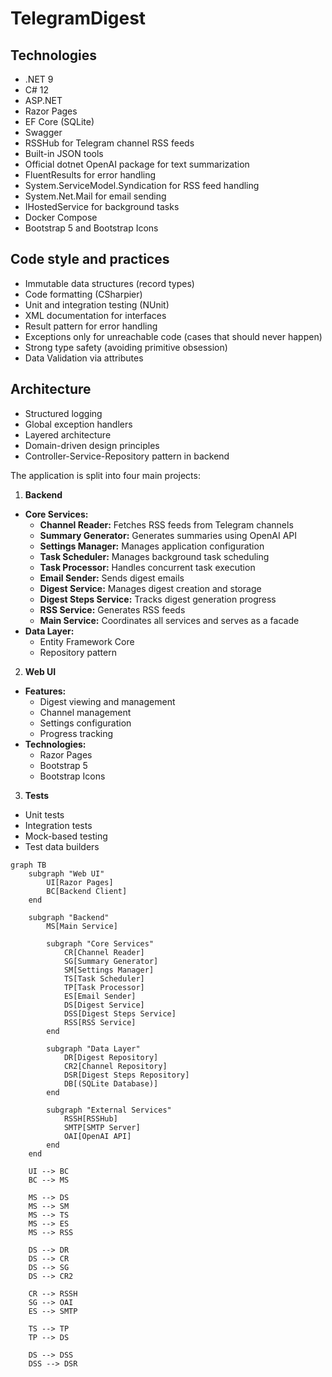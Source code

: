 # TelegramDigest

## Technologies

- .NET 9
- C# 12
- ASP.NET
- Razor Pages
- EF Core (SQLite)
- Swagger
- RSSHub for Telegram channel RSS feeds
- Built-in JSON tools
- Official dotnet OpenAI package for text summarization
- FluentResults for error handling
- System.ServiceModel.Syndication for RSS feed handling
- System.Net.Mail for email sending
- IHostedService for background tasks
- Docker Compose
- Bootstrap 5 and Bootstrap Icons

## Code style and practices

- Immutable data structures (record types)
- Code formatting (CSharpier)
- Unit and integration testing (NUnit)
- XML documentation for interfaces
- Result pattern for error handling
- Exceptions only for unreachable code (cases that should never happen)
- Strong type safety (avoiding primitive obsession)
- Data Validation via attributes

## Architecture

- Structured logging
- Global exception handlers
- Layered architecture
- Domain-driven design principles
- Controller-Service-Repository pattern in backend

The application is split into four main projects:

1. **Backend**
- **Core Services:**
  - **Channel Reader:** Fetches RSS feeds from Telegram channels
  - **Summary Generator:** Generates summaries using OpenAI API
  - **Settings Manager:** Manages application configuration
  - **Task Scheduler:** Manages background task scheduling
  - **Task Processor:** Handles concurrent task execution
  - **Email Sender:** Sends digest emails
  - **Digest Service:** Manages digest creation and storage
  - **Digest Steps Service:** Tracks digest generation progress
  - **RSS Service:** Generates RSS feeds
  - **Main Service:** Coordinates all services and serves as a facade
- **Data Layer:**
  - Entity Framework Core
  - Repository pattern
2. **Web UI**
- **Features:**
  - Digest viewing and management
  - Channel management
  - Settings configuration
  - Progress tracking
- **Technologies:**
  - Razor Pages
  - Bootstrap 5
  - Bootstrap Icons
3. **Tests**
- Unit tests
- Integration tests
- Mock-based testing
- Test data builders

```mermaid
graph TB
    subgraph "Web UI"
        UI[Razor Pages]
        BC[Backend Client]
    end

    subgraph "Backend"
        MS[Main Service]
        
        subgraph "Core Services"
            CR[Channel Reader]
            SG[Summary Generator]
            SM[Settings Manager]
            TS[Task Scheduler]
            TP[Task Processor]
            ES[Email Sender]
            DS[Digest Service]
            DSS[Digest Steps Service]
            RSS[RSS Service]
        end

        subgraph "Data Layer"
            DR[Digest Repository]
            CR2[Channel Repository]
            DSR[Digest Steps Repository]
            DB[(SQLite Database)]
        end

        subgraph "External Services"
            RSSH[RSSHub]
            SMTP[SMTP Server]
            OAI[OpenAI API]
        end
    end

    UI --> BC
    BC --> MS
    
    MS --> DS
    MS --> SM
    MS --> TS
    MS --> ES
    MS --> RSS
    
    DS --> DR
    DS --> CR
    DS --> SG
    DS --> CR2
    
    CR --> RSSH
    SG --> OAI
    ES --> SMTP
    
    TS --> TP
    TP --> DS
    
    DS --> DSS
    DSS --> DSR
```
